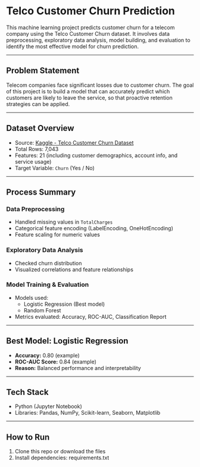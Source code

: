 # Telco Customer Churn Prediction

This machine learning project predicts customer churn for a telecom company using the Telco Customer Churn dataset. It involves data preprocessing, exploratory data analysis, model building, and evaluation to identify the most effective model for churn prediction.

---

## Problem Statement
Telecom companies face significant losses due to customer churn. The goal of this project is to build a model that can accurately predict which customers are likely to leave the service, so that proactive retention strategies can be applied.

---

## Dataset Overview
- Source: [Kaggle - Telco Customer Churn Dataset](https://www.kaggle.com/datasets/blastchar/telco-customer-churn)
- Total Rows: 7,043
- Features: 21 (including customer demographics, account info, and service usage)
- Target Variable: `Churn` (Yes / No)

---

## Process Summary
### Data Preprocessing
- Handled missing values in `TotalCharges`
- Categorical feature encoding (LabelEncoding, OneHotEncoding)
- Feature scaling for numeric values

### Exploratory Data Analysis
- Checked churn distribution
- Visualized correlations and feature relationships

### Model Training & Evaluation
- Models used:
  - Logistic Regression (Best model)
  - Random Forest
- Metrics evaluated: Accuracy, ROC-AUC, Classification Report

---

## Best Model: Logistic Regression
- **Accuracy:** 0.80 (example)
- **ROC-AUC Score:** 0.84 (example)
- **Reason:** Balanced performance and interpretability

---

## Tech Stack
- Python (Jupyter Notebook)
- Libraries: Pandas, NumPy, Scikit-learn, Seaborn, Matplotlib

---

## How to Run
1. Clone this repo or download the files
2. Install dependencies:
   requirements.txt
